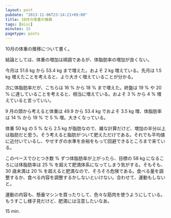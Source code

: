 ```yaml
---
layout: post
pubdate: "2013-11-06T23:14:21+09:00"
title: 10月の体重の推移
tags: [misc]
minutes: 15
pagetype: posts
---
```

10月の体重の推移について書く。

結論としては、体重の増加は順調であるが、体脂肪率の増加が良くない。

今月は 51.6 kg から 53.4 kg まで増えた。およそ 2 kg 増えている。先月は 1.5 kg 増えたことを考えると、より大きく増えていることが分かる。

次に体脂肪率だが、こちらは 16 % から 18 % まで増えた。終盤は 19 % や 20 % に達していることを考えると、相当に増えている。およそ 3 % から 4 % 増えていると言っていい。

9 月の頭から考えると体重は 49.9 から 53.4 kg でおよそ 3.5 kg 増、体脂肪率は 14 % から 19 % で 5 % 増。大きくなっている。

体重 50 kg の 5 % なら 2.5 kg が脂肪なので、雑な計算だけど、増加の半分以上は脂肪だと思う。そう考えると脂肪がついて肥えただけである。それでも平均値に近付いているし、やせすぎの水準を余裕をもって回避できるところまで来ている。

このペースでひとつき数 % ずつ体脂肪率が上がったら、目標の 58 kg になるころには体脂肪率は 25 % を超えて肥満体系になってしまう気がする。そもそも、30 歳未満は 20 % を超えると肥満なので、そろそろ危険である。食べる量を調整するか、食べる内容を調整するかしないといけない。合わせて、運動もしないと。

運動の内容も、懸垂マシンを買ったりして、色々な筋肉を使うようにしている。もうすこし様子見だけど、肥満には注意したいなあ。

15 min.
